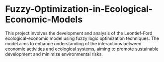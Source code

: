 # Fuzzy-Optimization-in-Ecological-Economic-Models
This project involves the development and analysis of the Leontief-Ford ecological-economic model using fuzzy logic optimization techniques. The model aims to enhance understanding of the interactions between economic activities and ecological systems, aiming to promote sustainable development and minimize environmental risks.
